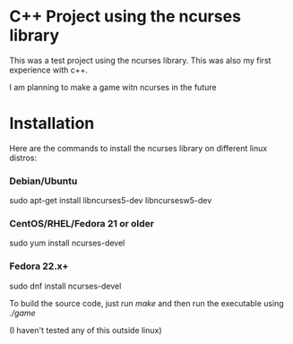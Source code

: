 # C++ Project using the ncurses library
This was a test project using the ncurses library.  This was also my first experience with c++.

I am planning to make a game witn ncurses in the future



# Installation
Here are the commands to install the ncurses library on different linux distros:

### Debian/Ubuntu

sudo apt-get install libncurses5-dev libncursesw5-dev

### CentOS/RHEL/Fedora 21 or older

sudo yum install ncurses-devel

### Fedora 22.x+

sudo dnf install ncurses-devel



To build the source code, just run *make* and then run the executable using *./game*

(I haven't tested any of this outside linux)
